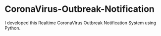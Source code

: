# CoronaVirus-Outbreak-Notification
I developed this Realtime CoronaVirus Outbreak Notification System using Python.
